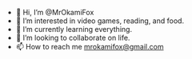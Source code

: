 - 👋 Hi, I’m @MrOkamiFox
- 👀 I’m interested in video games, reading, and food.
- 🌱 I’m currently learning everything.
- 💞️ I’m looking to collaborate on life.
- 📫 How to reach me mrokamifox@gmail.com

<!---
MrOkamiFox/MrOkamiFox is a ✨ special ✨ repository because its `README.md` (this file) appears on your GitHub profile.
You can click the Preview link to take a look at your changes.
--->
